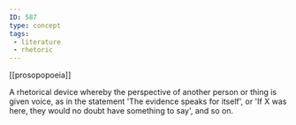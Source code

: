 ```yaml
---
ID: 587
type: concept
tags: 
 - literature
 - rhetoric
---
```


[[prosopopoeia]]

 A rhetorical
device whereby the perspective of another person or thing is given
voice, as in the statement 'The evidence speaks for itself', or 'If X
was here, they would no doubt have something to say', and so on.
